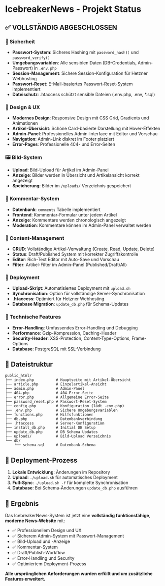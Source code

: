 # IcebreakerNews - Projekt Status

## ✅ VOLLSTÄNDIG ABGESCHLOSSEN

### 🔐 Sicherheit
- **Passwort-System**: Sicheres Hashing mit `password_hash()` und `password_verify()`
- **Umgebungsvariablen**: Alle sensiblen Daten (DB-Credentials, Admin-Passwort) in `.env.php`
- **Session-Management**: Sichere Session-Konfiguration für Hetzner Webhosting
- **Passwort-Reset**: E-Mail-basiertes Passwort-Reset-System implementiert
- **Dateischutz**: .htaccess schützt sensible Dateien (.env.php, .env, *.sql)

### 🎨 Design & UX
- **Modernes Design**: Responsive Design mit CSS Grid, Gradients und Animationen
- **Artikel-Übersicht**: Schöne Card-basierte Darstellung mit Hover-Effekten
- **Admin-Panel**: Professionelles Admin-Interface mit Editor und Vorschau
- **Navigation**: Admin-Link diskret im Footer platziert
- **Error-Pages**: Professionelle 404- und Error-Seiten

### 🖼️ Bild-System
- **Upload**: Bild-Upload für Artikel im Admin-Panel
- **Anzeige**: Bilder werden in Übersicht und Artikelansicht korrekt angezeigt
- **Speicherung**: Bilder im `/uploads/` Verzeichnis gespeichert

### 💬 Kommentar-System
- **Datenbank**: `comments` Tabelle implementiert
- **Frontend**: Kommentar-Formular unter jedem Artikel
- **Anzeige**: Kommentare werden chronologisch angezeigt
- **Moderation**: Kommentare können im Admin-Panel verwaltet werden

### 📄 Content-Management
- **CRUD**: Vollständige Artikel-Verwaltung (Create, Read, Update, Delete)
- **Status**: Draft/Published System mit korrekter Zugriffskontrolle
- **Editor**: Rich-Text Editor mit Auto-Save und Vorschau
- **Filter**: Artikel-Filter im Admin-Panel (Published/Draft/All)

### 🚀 Deployment
- **Upload-Skript**: Automatisiertes Deployment mit `upload.sh`
- **Synchronisation**: Option für vollständige Server-Synchronisation
- **.htaccess**: Optimiert für Hetzner Webhosting
- **Database Migration**: `update_db.php` für Schema-Updates

### 🔧 Technische Features
- **Error-Handling**: Umfassendes Error-Handling und Debugging
- **Performance**: Gzip-Kompression, Caching-Header
- **Security-Header**: XSS-Protection, Content-Type-Options, Frame-Options
- **Database**: PostgreSQL mit SSL-Verbindung

## 📁 Dateistruktur

```
public_html/
├── index.php          # Hauptseite mit Artikel-Übersicht
├── article.php        # Einzelartikel-Ansicht
├── admin.php          # Admin-Panel
├── 404.php            # 404-Error-Seite
├── error.php          # Allgemeine Error-Seite
├── password_reset.php # Passwort-Reset-System
├── config.php         # Konfiguration (lädt .env.php)
├── .env.php           # Sichere Umgebungsvariablen
├── functions.php      # Hilfsfunktionen
├── db.php             # Datenbankverbindung
├── .htaccess          # Server-Konfiguration
├── install_db.php     # Initial DB Setup
├── update_db.php      # DB Schema Updates
├── uploads/           # Bild-Upload Verzeichnis
└── db/
    └── schema.sql     # Datenbank-Schema
```

## 🔄 Deployment-Prozess

1. **Lokale Entwicklung**: Änderungen im Repository
2. **Upload**: `./upload.sh` für automatisches Deployment
3. **Full-Sync**: `./upload.sh -f` für komplette Synchronisation
4. **Database**: Bei Schema-Änderungen `update_db.php` ausführen

## 🎯 Ergebnis

Das IcebreakerNews-System ist jetzt eine **vollständig funktionsfähige, moderne News-Website** mit:

- ✅ Professionellem Design und UX
- ✅ Sicherem Admin-System mit Passwort-Management
- ✅ Bild-Upload und -Anzeige
- ✅ Kommentar-System
- ✅ Draft/Publish-Workflow
- ✅ Error-Handling und Security
- ✅ Optimiertem Deployment-Prozess

**Alle ursprünglichen Anforderungen wurden erfüllt und um zusätzliche Features erweitert.**

